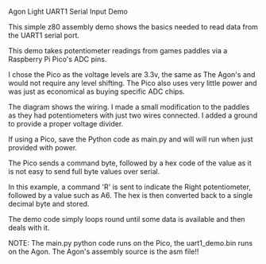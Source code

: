 Agon Light UART1 Serial Input Demo

This simple z80 assembly demo shows the basics needed to read data from the UART1 serial port.

This demo takes potentiometer readings from games paddles via a Raspberry Pi Pico's ADC pins.

I chose the Pico as the voltage levels are 3.3v, the same as The Agon's and would not require any level shifting. The Pico also uses very little power and was just as economical as buying specific ADC chips.

The diagram shows the wiring. I made a small modification to the paddles as they had potentiometers with just two wires connected. I added a ground to provide a proper voltage divider.

If using a Pico, save the Python code as main.py and will will run when just provided with power.

The Pico sends a command byte, followed by a hex code of the value as it is not easy to send full byte values over serial.

In this example, a command 'R' is sent to indicate the Right potentiometer, followed by a value such as A6. The hex is then converted back to a single decimal byte and stored.

The demo code simply loops round until some data is available and then deals with it.

NOTE: The main.py python code runs on the Pico, the uart1_demo.bin runs on the Agon. The Agon's assembly source is the asm file!!

